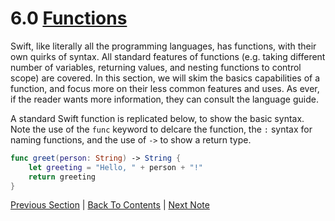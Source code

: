 # 6.0 [Functions](https://developer.apple.com/library/content/documentation/Swift/Conceptual/Swift_Programming_Language/Functions.html)

Swift, like literally all the programming languages, has functions, with their own quirks of syntax. All standard features of functions (e.g. taking different number of variables, returning values, and nesting functions to control scope) are covered. In this section, we will skim the basics capabilities of a function, and focus more on their less common features and uses. As ever, if the reader wants more information, they can consult the language guide.

A standard Swift function is replicated below, to show the basic syntax. Note the use of the `func` keyword to delcare the function, the `:` syntax for naming functions, and the use of `->` to show a return type.

```Swift
func greet(person: String) -> String {
    let greeting = "Hello, " + person + "!"
    return greeting
}
```

[Previous Section](../5%20-%20Control%20Flow/5.4%20-%20Early%20Exit.md) | [Back To Contents](https://github.com/Firanus/swift-language-guide-notes) |  [Next Note](../6%20-%20Functions/6.1%20-%20Argument%20Labels%20and%20Parameter%20Names.md)
